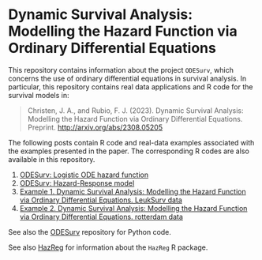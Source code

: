# Dynamic Survival Analysis: Modelling the Hazard Function via Ordinary Differential Equations

This repository contains information about the project `ODESurv`, which concerns the use of ordinary differential equations in survival analysis. In particular, this repository contains real data applications and R code for the survival models in:

> Christen, J. A., and Rubio, F. J. (2023). Dynamic Survival Analysis: Modelling the Hazard Function via Ordinary Differential Equations. Preprint. http://arxiv.org/abs/2308.05205


The following posts contain R code and real-data examples associated with the examples presented in the paper. The corresponding R codes are also available in this repository.

1. [ODESurv: Logistic ODE hazard function](https://rpubs.com/FJRubio/logisODE)
2. [ODESurv: Hazard-Response model](https://rpubs.com/FJRubio/HazardResponse)
3. [Example 1. Dynamic Survival Analysis: Modelling the Hazard Function via Ordinary Differential Equations. LeukSurv data](https://rpubs.com/FJRubio/ODESurvLeukSurv)
4. [Example 2. Dynamic Survival Analysis: Modelling the Hazard Function via Ordinary Differential Equations. rotterdam data](https://rpubs.com/FJRubio/ODESurvRotterdam)

See also the [ODESurv](https://github.com/andreschristen/ODESurv) repository for Python code.

See also [HazReg](https://github.com/FJRubio67/HazReg) for information about the `HazReg` R package.
